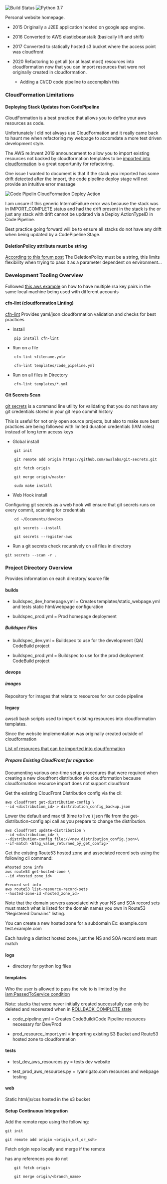 ![Build Status](https://codebuild.us-east-1.amazonaws.com/badges?uuid=eyJlbmNyeXB0ZWREYXRhIjoiOEdUdVZ2KzI0d3MxRXZvMGVXWDhnb0lRUnViZ0U0ZURrVFJDSnRSbHlqMEtRaWllWHZ0ZlVqZlBZdWZzNDdsMWNGOU5YWHF2VVBjYTlHclYydHhQelc0PSIsIml2UGFyYW1ldGVyU3BlYyI6IjF0ZnVhSFdWWE8zREdVMTAiLCJtYXRlcmlhbFNldFNlcmlhbCI6MX0%3D&branch=master) ![Python 3.7](https://img.shields.io/badge/python-3.7-blue.svg)

Personal website homepage.

- 2015 Originally a J2EE application hosted on google app engine.

- 2016 Converted to AWS elasticbeanstalk (basically lift and shift)

- 2017 Converted to statically hosted s3 bucket where the access point was cloudfront

- 2020 Refactoring to get all (or at least most) resources into cloudformation now that you can import resources that were not originally created in cloudformation.
    - Adding a CI/CD code pipeline to accomplish this


### CloudFormation Limitations

#### Deploying Stack Updates from CodePipeline
CloudFormation is a best practice that allows you to
define your aws resources as code.

Unfortunately I did not always use CloudFormation and it really came back to haunt me when refactoring my webpage to accomdate a more test driven development style.

The AWS re:Invent 2019 announcement to allow you to import existing resources not backed by cloudformation templates to be [imported into cloudformation](https://docs.aws.amazon.com/AWSCloudFormation/latest/UserGuide/resource-import.html) is a great opportunity for refactoring.

One issue I wanted to document is that if the stack you imported has some drift detected after the import, the code pipeline deploy stage will not provide an intuitive error message

![Code Pipelin CloudFormation Deploy Action](devops/images/error_if_stack_import_has_drift.jpg)

I am unsure if this generic InternalFailure error was because the stack was in IMPORT_COMPLETE status and had the drift present in the stack is the or just any stack with drift cannot be updated via a Deploy ActionTypeID in Code Pipeline.

Best practice going forward will be to ensure all stacks do not have any drift when being updated by a CodePipeline Stage.

#### DeletionPolicy attribute must be string
[According to this forum post](https://forums.aws.amazon.com/message.jspa?messageID=560586)
The DeletionPolicy must be a string, this limits flexibility when trying to pass it as a parameter dependent on environment...

### Development Tooling Overview

Followed [this aws example](https://forums.aws.amazon.com/thread.jspa?threadID=228206) on how to have multiple rsa key pairs in the same local machine being used with different accounts

#### cfn-lint (cloudformation Linting)
[cfn-lint](https://github.com/aws-cloudformation/cfn-python-lint.git) Provides yaml/json cloudformation validation and checks for best practices

- Install

```
    pip install cfn-lint
```

- Run on a file
```
    cfn-lint <filename.yml>

    cfn-lint templates/code_pipeline.yml
```

- Run on all files in Directory
```
    cfn-lint templates/*.yml
```


#### Git Secrets Scan

[git secrets](https://github.com/awslabs/git-secrets.git) is a command line utility for validating that you do not have any git credentials stored in your git repo commit history

This is useful for not only open source projects, but also to make sure best practices are being followed with limited duration credentials (IAM roles) instead of long term access keys

- Global install

```
    git init

    git remote add origin https://github.com/awslabs/git-secrets.git

    git fetch origin

    git merge origin/master

    sudo make install
```

- Web Hook install

Configuring git secrets as a web hook will ensure that git secrets runs on every commit, scanning for credentials
```
    cd ~/Documents/devdocs

    git secrets --install

    git secrets --register-aws
```



- Run a git secrets check recursively on all files in directory

```
git secrets --scan -r .
```


### Project Directory Overview
Provides information on each directory/ source file

#### builds

- buildspec_dev_homepage.yml = Creates templates/static_webpage.yml
and tests static html/webpage configuration


- buildspec_prod.yml = Prod homepage deployment




##### Buildspec Files
- buildspec_dev.yml = Buildspec to use for the development (QA)
    CodeBuild project

- buildspec_prod.yml = Buildspec to use for the prod deployment CodeBuild project



#### devops

##### images
Repository for images that relate to resources for our code pipeline

#### legacy
awscli bash scripts used to import existing resources into
cloudformation templates.

Since the website implementation was originally created outside of
cloudformation

[List of resources that can be imported into cloudformation](
    https://docs.aws.amazon.com/AWSCloudFormation/latest/UserGuide/resource-import-supported-resources.html
    )

##### Prepare Existing CloudFront for migration

Documenting various one-time setup procedures that
were required when creating a new cloudfront distribution
via cloudformation because cloudformation resource import
does not support cloudfront

Get the existing CloudFront Distribution config via
the cli:

```
aws cloudfront get-distribution-config \
--id <distribution_id> > distribution_config_backup.json
```

Lower the default and max ttl (time to live ) json file from the get-distribution-config api call as you prepare to
change the distribution.

```
aws cloudfront update-distribution \
--id <distribution_id> \
--distribution-config file://<new_distribution_config.json>\
--if-match <ETag_value_returned_by_get_config>
```

Get the existing Route53 hosted zone and associated
record sets using the following cli command:

```
#hosted zone info
aws route53 get-hosted-zone \
--id <hosted_zone_id>

#record set info
aws route53 list-resource-record-sets
--hosted-zone-id <hosted_zone_id>
```

Note that the domain servers associated with your NS
and SOA record sets must match what is listed for the domain
names you own in Route53 "Registered Domains" listing.

You can create a new hosted zone for a subdomain
Ex:
example.com
test.example.com

Each having a distinct hosted zone, just the
NS and SOA record sets must match

#### logs
- directory for python log files





#### templates



Who the user is allowed to pass the role to is limited by
the [iam:PassedToService condition](https://docs.aws.amazon.com/IAM/latest/UserGuide/reference_policies_examples_iam-passrole-service.html)


Note: stacks that were never initially created successfully can
only be deleted and recereated when in [ROLLBACK_COMPLETE state](https://stackoverflow.com/a/36550496)


- code_pipeline.yml = Creates CodeBuild/Code Pipeline resources
    necessary for Dev/Prod

- prod_resource_import.yml = Importing existing S3 Bucket and Route53 hosted zone to cloudformation



#### tests

- test_dev_aws_resources.py = tests dev website


- test_prod_aws_resources.py = ryanrigato.com resources and webpage
testing

#### web
Static html/js/css hosted in the s3 bucket

#### Setup Continuous Integration

Add the remote repo using the following:
```
git init

git remote add origin <origin_url_or_ssh>

```


Fetch origin repo locally and merge if the remote

has any references you do not

```
    git fetch origin

    git merge origin/<branch_name>
```



